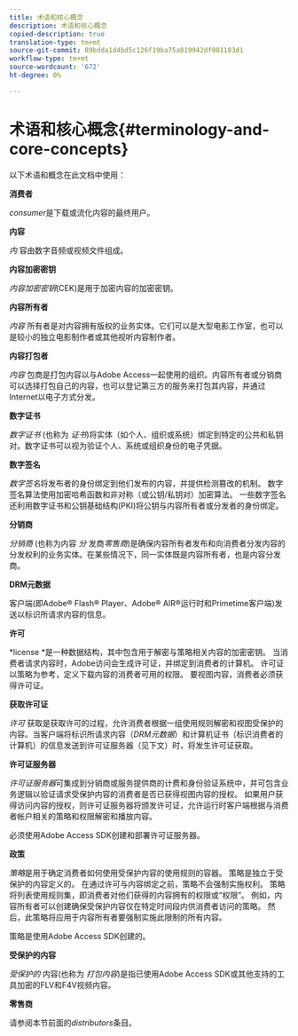 ```yaml
---
title: 术语和核心概念
description: 术语和核心概念
copied-description: true
translation-type: tm+mt
source-git-commit: 89bdda1d4bd5c126f19ba75a819942df901183d1
workflow-type: tm+mt
source-wordcount: '672'
ht-degree: 0%

---
```



# 术语和核心概念{#terminology-and-core-concepts}

以下术语和概念在此文档中使用：

**消费者**

*consumer*&#x200B;是下载或流化内容的最终用户。

**内容**

*内* 容由数字音频或视频文件组成。

**内容加密密钥**

*内容加密密钥*(CEK)是用于加密内容的加密密钥。

**内容所有者**

*内容* 所有者是对内容拥有版权的业务实体。它们可以是大型电影工作室，也可以是较小的独立电影制作者或其他视听内容制作者。

**内容打包者**

*内容* 包商是打包内容以与Adobe Access一起使用的组织。内容所有者或分销商可以选择打包自己的内容，也可以登记第三方的服务来打包其内容，并通过Internet以电子方式分发。

**数字证书**

*数字证书* (也称为 *证书*)将实体（如个人、组织或系统）绑定到特定的公共和私钥对。数字证书可以视为验证个人、系统或组织身份的电子凭据。

**数字签名**

*数字签名*&#x200B;将发布者的身份绑定到他们发布的内容，并提供检测篡改的机制。 数字签名算法使用加密哈希函数和非对称（或公钥/私钥对）加密算法。 一些数字签名还利用数字证书和公钥基础结构(PKI)将公钥与内容所有者或分发者的身份绑定。

**分销商**

*分销商* (也称为内容 *分* 发商*零售商*)是确保内容所有者发布和向消费者分发内容的分发权利的业务实体。在某些情况下，同一实体既是内容所有者，也是内容分发商。

**DRM元数据**

客户端(即Adobe® Flash® Player、Adobe® AIR®运行时和Primetime客户端)发送以标识所请求内容的信息。

**许可**

*license *是一种数据结构，其中包含用于解密与策略相关内容的加密密钥。 当消费者请求内容时，Adobe访问会生成许可证，并绑定到消费者的计算机。 许可证以策略为参考，定义下载内容的消费者可用的权限。 要视图内容，消费者必须获得许可证。

**获取许可证**

*许可* 获取是获取许可的过程，允许消费者根据一组使用规则解密和视图受保护的内容。当客户端将标识所请求内容（*DRM元数据*）和计算机证书（标识消费者的计算机）的信息发送到许可证服务器（见下文）时，将发生许可证获取。

**许可证服务器**

*许可证服务器*可集成到分销商或服务提供商的计费和身份验证系统中，并可包含业务逻辑以验证请求受保护内容的消费者是否已获得视图内容的授权。 如果用户获得访问内容的授权，则许可证服务器将颁发许可证，允许运行时客户端根据与消费者帐户相关的策略和权限解密和播放内容。

必须使用Adobe Access SDK创建和部署许可证服务器。

**政策**

*策略*&#x200B;是用于确定消费者如何使用受保护内容的使用规则的容器。 策略是独立于受保护的内容定义的。 在通过许可与内容绑定之前，策略不会强制实施权利。 策略将列表使用规则集，即消费者对他们获得的内容拥有的权限或“权限”。 例如，内容所有者可以创建确保受保护内容仅在特定时间段内供消费者访问的策略。 然后，此策略将应用于内容所有者要强制实施此限制的所有内容。

策略是使用Adobe Access SDK创建的。

**受保护的内容**

*受保护的* 内容(也称为 *打包内容*)是指已使用Adobe Access SDK或其他支持的工具加密的FLV和F4V视频内容。

**零售商**

请参阅本节前面的&#x200B;*distributors*&#x200B;条目。
